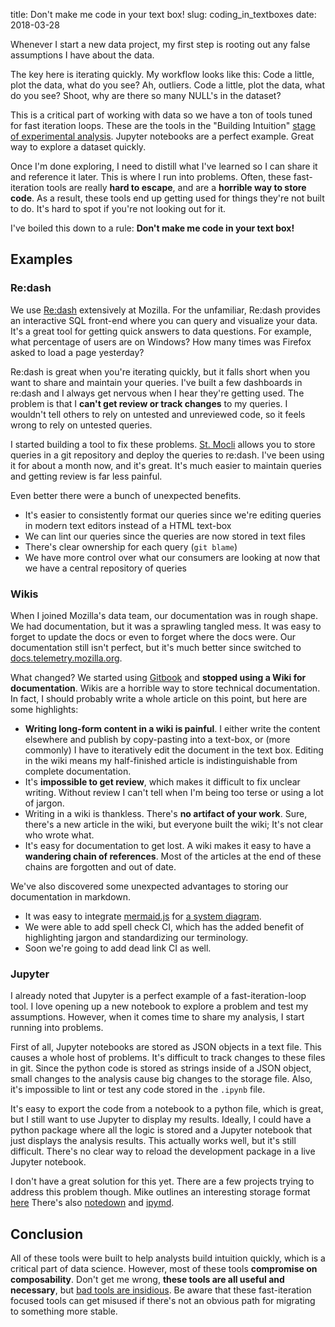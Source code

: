 title: Don't make me code in your text box!
slug: coding_in_textboxes
date: 2018-03-28

Whenever I start a new data project,
my first step is rooting out any false assumptions I have about the data.

The key here is iterating quickly.
My workflow looks like this:
Code a little, plot the data, what do you see?
Ah, outliers.
Code a little, plot the data, what do you see?
Shoot, why are there so many NULL's in the dataset?

This is a critical part of working with data
so we have a ton of tools tuned for fast iteration loops.
These are the tools in the "Building Intuition"
[stage of experimental analysis](/stages_e13n.html).
Jupyter notebooks are a perfect example.
Great way to explore a dataset quickly.

Once I'm done exploring,
I need to distill what I've learned so I can share it and reference it later.
This is where I run into problems.
Often, these fast-iteration tools are really **hard to escape**,
and are a **horrible way to store code**.
As a result,
these tools end up getting used for things they're not built to do.
It's hard to spot if you're not looking out for it.

I've boiled this down to a rule: **Don't make me code in your text box!**

## Examples

### Re:dash

We use [Re:dash](https://redash.io/) extensively at Mozilla.
For the unfamiliar,
Re:dash provides an interactive SQL front-end
where you can query and visualize your data.
It's a great tool for getting quick answers to data questions.
For example, what percentage of users are on Windows?
How many times was Firefox asked to load a page yesterday?

Re:dash is great when you're iterating quickly,
but it falls short when you want to share and maintain your queries.
I've built a few dashboards in re:dash
and I always get nervous when I hear they're getting used.
The problem is that I **can't get review or track changes** to my queries.
I wouldn't tell others to rely on untested and unreviewed code,
so it feels wrong to rely on untested queries.

I started building a tool to fix these problems.
[St. Mocli](https://github.com/mozilla/stmocli)
allows you to store queries in a git repository
and deploy the queries to re:dash.
I've been using it for about a month now, and it's great.
It's much easier to maintain queries and getting review is far less painful.

Even better there were a bunch of unexpected benefits.

* It's easier to consistently format our queries
  since we're editing queries in modern text editors instead of a HTML text-box
* We can lint our queries since the queries are now stored in text files
* There's clear ownership for each query (`git blame`)
* We have more control over what our consumers are looking at
  now that we have a central repository of queries

### Wikis

When I joined Mozilla's data team,
our documentation was in rough shape.
We had documentation, but it was a sprawling tangled mess.
It was easy to forget to update the docs or even to forget where the docs were.
Our documentation still isn't perfect,
but it's much better since switched to 
[docs.telemetry.mozilla.org](https://docs.telemetry.mozilla.org/).


What changed?
We started using
[Gitbook](https://www.gitbook.com/) and 
**stopped using a Wiki for documentation**.
Wikis are a horrible way to store technical documentation.
In fact, I should probably write a whole article on this point,
but here are some highlights:

* **Writing long-form content in a wiki is painful**.
  I either write the content elsewhere
  and publish by copy-pasting into a text-box,
  or (more commonly) I have to iteratively edit the document in the text box.
  Editing in the wiki means my half-finished article
  is indistinguishable from complete documentation.
* It's **impossible to get review**,
  which makes it difficult to fix unclear writing.
  Without review I can't tell when I'm being too terse or using a lot of jargon.
* Writing in a wiki is thankless.
  There's **no artifact of your work**.
  Sure, there's a new article in the wiki,
  but everyone built the wiki; It's not clear who wrote what.
* It's easy for documentation to get lost.
  A wiki makes it easy to have a **wandering chain of references**.
  Most of the articles at the end of these chains are forgotten and out of date.

We've also discovered some unexpected advantages
to storing our documentation in markdown.

* It was easy to integrate [mermaid.js](https://mermaidjs.github.io/)
  for [a system diagram](https://docs.telemetry.mozilla.org/concepts/data_pipeline.html).
* We were able to add spell check CI,
  which has the added benefit of highlighting jargon
  and standardizing our terminology.
* Soon we're going to add dead link CI as well.


### Jupyter

I already noted that Jupyter is a perfect example of a fast-iteration-loop tool.
I love opening up a new notebook to explore a problem and test my assumptions.
However, when it comes time to share my analysis,
I start running into problems.

First of all, Jupyter notebooks are stored as JSON objects in a text file.
This causes a whole host of problems.
It's difficult to track changes to these files in git.
Since the python code is stored as strings inside of a JSON object,
small changes to the analysis cause big changes to the storage file.
Also, it's impossible to lint or test any code stored in the `.ipynb` file.

It's easy to export the code from a notebook to a python file, which is great,
but I still want to use Jupyter to display my results.
Ideally, I could have a python package where all the logic is stored
and a Jupyter notebook that just displays the analysis results.
This actually works well, but it's still difficult.
There's no clear way to reload the development package in a live Jupyter notebook.

I don't have a great solution for this yet.
There are a few projects trying to address this problem though.
Mike outlines an interesting storage format
[here](http://droettboom.com/blog/2018/01/18/diffable-jupyter-notebooks/)
There's also [notedown](https://github.com/aaren/notedown)
and [ipymd](https://github.com/rossant/ipymd).


## Conclusion

All of these tools were built to help analysts build intuition quickly,
which is a critical part of data science.
However, most of these tools **compromise on composability**.
Don't get me wrong, **these tools are all useful and necessary**,
but [bad tools are insidious](/bad-tools.html).
Be aware that these fast-iteration focused tools can get misused
if there's not an obvious path for migrating to something more stable.

